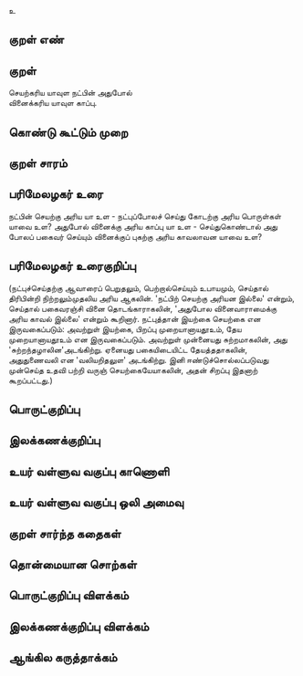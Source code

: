 உ

## குறள் எண் 


## குறள் 
செயற்கரிய யாவுள நட்பின் அதுபோல்  
வினைக்கரிய யாவுள காப்பு.

## கொண்டு கூட்டும் முறை


## குறள் சாரம் 


## பரிமேலழகர் உரை
நட்பின் செயற்கு அரிய யா உள - நட்புப்போலச் செய்து கோடற்கு அரிய பொருள்கள் யாவை உள? அதுபோல் வினைக்கு அரிய காப்பு யா உள - செய்துகொண்டால் அது போலப் பகைவர் செய்யும் வினைக்குப் புகற்கு அரிய காவலாவன யாவை உள?
## பரிமேலழகர் உரைகுறிப்பு   
 (நட்புச்செய்தற்கு ஆவாரைப் பெறுதலும், பெற்றால்செய்யும் உபாயமும், செய்தால் திரிபின்றி நிற்றலும்முதலிய அரிய ஆகலின். 'நட்பிற் செயற்கு அரியன இல்லை' என்றும், செய்தால் பகைவரஞ்சி வினை தொடங்காராகலின், 'அதுபோல வினைவாராமைக்கு அரிய காவல் இல்லை' என்றும் கூறினார். நட்புத்தான் இயற்கை செயற்கை என இருவகைப்படும்: அவற்றுள் இயற்கை, பிறப்பு முறையானாயதூஉம், தேய முறையானாயதூஉம் என இருவகைப்படும். அவற்றுள் முன்னையது சுற்றமாகலின், அது 'சுற்றந்தழாலின'அடங்கிற்று. ஏனையது பகையிடையிட்ட தேயத்ததாகலின், அதுதுணைவலி என 'வலியறிதலுள' அடங்கிற்று. இனி ஈண்டுச்சொல்லப்படுவது முன்செய்த உதவி பற்றி வருஞ் செயற்கையேயாகலின், அதன் சிறப்பு இதனாற் கூறப்பட்டது.)


## பொருட்குறிப்பு 


## இலக்கணக்குறிப்பு  


## உயர் வள்ளுவ வகுப்பு காணொளி


## உயர் வள்ளுவ வகுப்பு ஒலி அமைவு 

 
## குறள் சார்ந்த கதைகள் 


## தொன்மையான சொற்கள்


## பொருட்குறிப்பு விளக்கம்


## இலக்கணக்குறிப்பு விளக்கம்


## ஆங்கில கருத்தாக்கம் 


